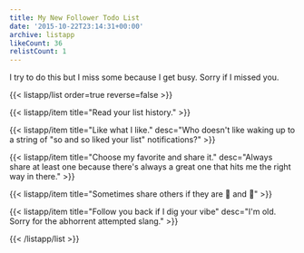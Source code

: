 ```yaml
---
title: My New Follower Todo List
date: '2015-10-22T23:14:31+00:00'
archive: listapp
likeCount: 36
relistCount: 1
---
```


I try to do this but I miss some because I get busy. Sorry if I missed you.

<!--more-->

{{< listapp/list order=true reverse=false >}}

   {{< listapp/item title="Read your list history." >}}

   {{< listapp/item title="Like what I like."
      desc="Who doesn't like waking up to a string of \"so and so liked your list\" notifications?" >}}

   {{< listapp/item title="Choose my favorite and share it."
      desc="Always share at least one because there's always a great one that hits me the right way in there." >}}

   {{< listapp/item title="Sometimes share others if they are 💯 and 🎯" >}}

   {{< listapp/item title="Follow you back if I dig your vibe"
      desc="I'm old. Sorry for the abhorrent attempted slang." >}}

{{< /listapp/list >}}
